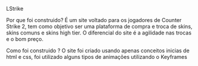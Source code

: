 LStrike

Por que foi construido?
É um site voltado para os jogadores de Counter Strike 2, tem como objetivo ser uma plataforma de
compra e troca de skins, skins comuns e skins high tier. O diferencial do site é a agilidade nas trocas e o bom preço.

Como foi construido ?
O site foi criado usando apenas conceitos inicias de html e css, foi utilizado alguns tipos de animações utilizando o Keyframes